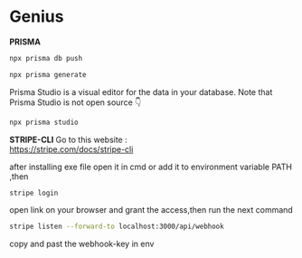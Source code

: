 # Genius

**PRISMA**
```bash
npx prisma db push
```
```bash
npx prisma generate
```
Prisma Studio is a visual editor for the data in your database. Note that Prisma Studio is not open source 👇
```bash
npx prisma studio
```
**STRIPE-CLI**
Go to this website : <br/>
<a>
https://stripe.com/docs/stripe-cli
</a><br/>
<p>
  after installing exe file open it in cmd or add it to environment variable PATH ,then
</p>

```bash
stripe login
```
open link on your browser and grant the access,then run the next command
```bash
stripe listen --forward-to localhost:3000/api/webhook
```
copy and past the webhook-key in env

